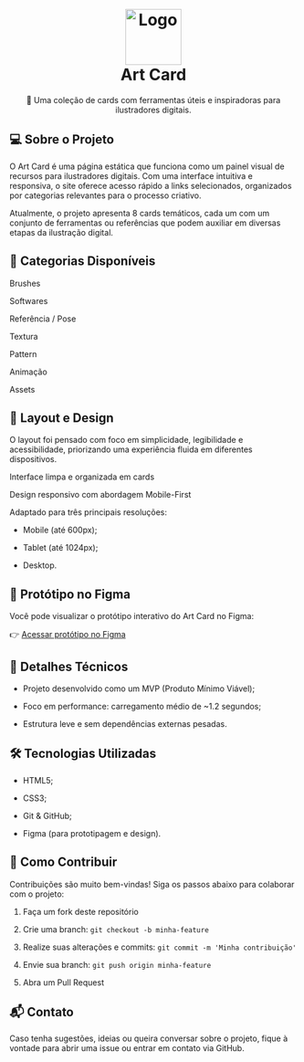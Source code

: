  <h1 align="center" id="project_name"> <br /> <img src="https://github.com/renataalvescun/art-cards/assets/100436812/034c2490-a9e7-4f4d-ab93-2acac21b6c1a" alt="Logo" width="98px"> <br /> <strong>Art Card</strong> <br /> </h1> <p align="center">🎨 Uma coleção de cards com ferramentas úteis e inspiradoras para ilustradores digitais.</p>

 ## 💻 Sobre o Projeto

O Art Card é uma página estática que funciona como um painel visual de recursos para ilustradores digitais. Com uma interface intuitiva e responsiva, o site oferece acesso rápido a links selecionados, organizados por categorias relevantes para o processo criativo.

Atualmente, o projeto apresenta 8 cards temáticos, cada um com um conjunto de ferramentas ou referências que podem auxiliar em diversas etapas da ilustração digital.

 ## 📁 Categorias Disponíveis

Brushes

Softwares

Referência / Pose

Textura

Pattern

Animação

Assets

 ## 🎨 Layout e Design

O layout foi pensado com foco em simplicidade, legibilidade e acessibilidade, priorizando uma experiência fluida em diferentes dispositivos.

Interface limpa e organizada em cards

Design responsivo com abordagem Mobile-First

Adaptado para três principais resoluções:

- Mobile (até 600px);

- Tablet (até 1024px);

- Desktop.

## 🎨 Protótipo no Figma

Você pode visualizar o protótipo interativo do Art Card no Figma:

👉 [Acessar protótipo no Figma](https://www.figma.com/proto/FXjEbO8c9O9pujwHxsISFV/ArtCard---MVP?node-id=0-1&t=Khyuh3KJrK0kpD5f-1)

 ## 🚀 Detalhes Técnicos

- Projeto desenvolvido como um MVP (Produto Mínimo Viável);

- Foco em performance: carregamento médio de ~1.2 segundos;

- Estrutura leve e sem dependências externas pesadas.

 ## 🛠 Tecnologias Utilizadas

- HTML5;

- CSS3;

- Git & GitHub;

- Figma (para prototipagem e design).

 ## 🤝 Como Contribuir

Contribuições são muito bem-vindas! Siga os passos abaixo para colaborar com o projeto:

1. Faça um fork deste repositório

2. Crie uma branch: ```git checkout -b minha-feature```

3. Realize suas alterações e commits: ```git commit -m 'Minha contribuição'```

4. Envie sua branch: ```git push origin minha-feature```

5. Abra um Pull Request

 ##  📬 Contato

Caso tenha sugestões, ideias ou queira conversar sobre o projeto, fique à vontade para abrir uma issue ou entrar em contato via GitHub.
